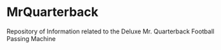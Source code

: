 # MrQuarterback
Repository of Information related to the Deluxe Mr. Quarterback Football Passing Machine
